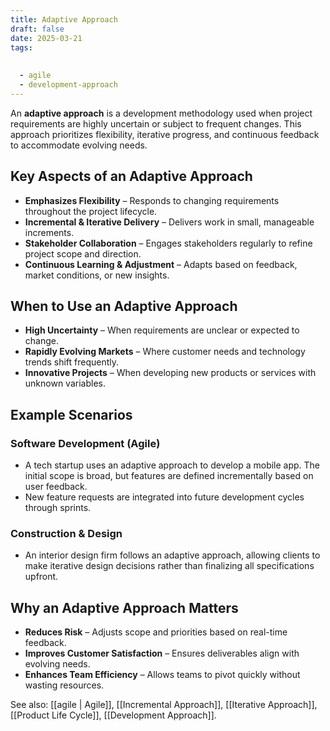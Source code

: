 ```yaml
---
title: Adaptive Approach
draft: false
date: 2025-03-21
tags:
  
  
  - agile
  - development-approach
---
```


An **adaptive approach** is a development methodology used when project requirements are highly uncertain or subject to frequent changes. This approach prioritizes flexibility, iterative progress, and continuous feedback to accommodate evolving needs.

## Key Aspects of an Adaptive Approach
- **Emphasizes Flexibility** – Responds to changing requirements throughout the project lifecycle.
- **Incremental & Iterative Delivery** – Delivers work in small, manageable increments.
- **Stakeholder Collaboration** – Engages stakeholders regularly to refine project scope and direction.
- **Continuous Learning & Adjustment** – Adapts based on feedback, market conditions, or new insights.

## When to Use an Adaptive Approach
- **High Uncertainty** – When requirements are unclear or expected to change.
- **Rapidly Evolving Markets** – Where customer needs and technology trends shift frequently.
- **Innovative Projects** – When developing new products or services with unknown variables.

## Example Scenarios

### **Software Development (Agile)**
- A tech startup uses an adaptive approach to develop a mobile app. The initial scope is broad, but features are defined incrementally based on user feedback.
- New feature requests are integrated into future development cycles through sprints.

### **Construction & Design**
- An interior design firm follows an adaptive approach, allowing clients to make iterative design decisions rather than finalizing all specifications upfront.

## Why an Adaptive Approach Matters
- **Reduces Risk** – Adjusts scope and priorities based on real-time feedback.
- **Improves Customer Satisfaction** – Ensures deliverables align with evolving needs.
- **Enhances Team Efficiency** – Allows teams to pivot quickly without wasting resources.

See also: [[agile | Agile]], [[Incremental Approach]], [[Iterative Approach]], [[Product Life Cycle]], [[Development Approach]].
